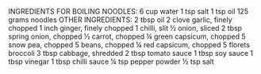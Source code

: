 INGREDIENTS
FOR BOILING NOODLES:
6 cup water
1 tsp salt
1 tsp oil
125 grams noodles
OTHER INGREDIENTS:
2 tbsp oil
2 clove garlic, finely chopped
1 inch ginger, finely chopped
1 chilli, slit
½ onion, sliced
2 tbsp spring onion, chopped
½ carrot, chopped
¼ green capsicum, chopped
5 snow pea, chopped
5 beans, chopped
¼ red capsicum, chopped
5 florets broccoli
3 tbsp cabbage, shredded
2 tbsp tomato sauce
1 tbsp soy sauce
1 tbsp vinegar
1 tbsp chilli sauce
¼ tsp pepper powder
½ tsp salt